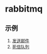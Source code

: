 # rabbitmq

## 示例

1. [发送邮件](./example/internal/send_email/readme.md)
1. [死信队列](./example/internal/dead_letter/readme.md)